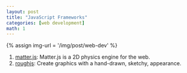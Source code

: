 ```yaml
---
layout: post
title: "JavaScript Frameworks"
categories: [web development]
math: 1
---
```


{% assign img-url = '/img/post/web-dev' %}

1. [matter.js](http://brm.io/matter-js/): Matter.js is a 2D physics engine for the web.
2. [roughjs](https://roughjs.com/): Create graphics with a hand-drawn, sketchy, appearance.